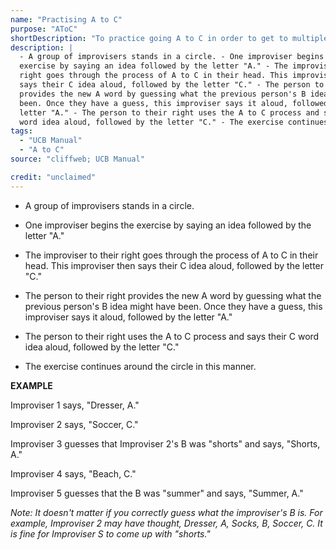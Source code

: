 ```yaml
---
name: "Practising A to C"
purpose: "AToC"
shortDescription: "To practice going A to C in order to get to multiple interesting ideas from a single idea. To force you to break down the process of going A to C. To get a better sense of how your teammates think and play by looking at how they go from A to C."
description: |
  - A group of improvisers stands in a circle. - One improviser begins the
  exercise by saying an idea followed by the letter "A." - The improviser to their
  right goes through the process of A to C in their head. This improviser then
  says their C idea aloud, followed by the letter "C." - The person to their right
  provides the new A word by guessing what the previous person's B idea might have
  been. Once they have a guess, this improviser says it aloud, followed by the
  letter "A." - The person to their right uses the A to C process and says their C
  word idea aloud, followed by the letter "C." - The exercise continues around…
tags:
  - "UCB Manual"
  - "A to C"
source: "cliffweb; UCB Manual"

credit: "unclaimed"
---
```


- A group of improvisers stands in a circle.

- One improviser begins the exercise by saying an idea followed by the letter "A."

- The improviser to their right goes through the process of A to C in their head. This improviser then says their C idea aloud, followed by the letter "C."

- The person to their right provides the new A word by guessing what the previous person's B idea might have been. Once they have a guess, this improviser says it aloud, followed by the letter "A."

- The person to their right uses the A to C process and says their C word idea aloud, followed by the letter "C."

- The exercise continues around the circle in this manner.

**EXAMPLE**

Improviser 1 says, "Dresser, A."

Improviser 2 says, "Soccer, C."

Improviser 3 guesses that Improviser 2's B was "shorts" and says, "Shorts, A."

Improviser 4 says, "Beach, C."

Improviser 5 guesses that the B was "summer" and says, "Summer, A."

_Note: It doesn't matter if you correctly guess what the improviser's B is. For example, Improviser 2 may have thought, Dresser, A, Socks, B, Soccer, C. It is fine for Improviser S to come up with "shorts."_

